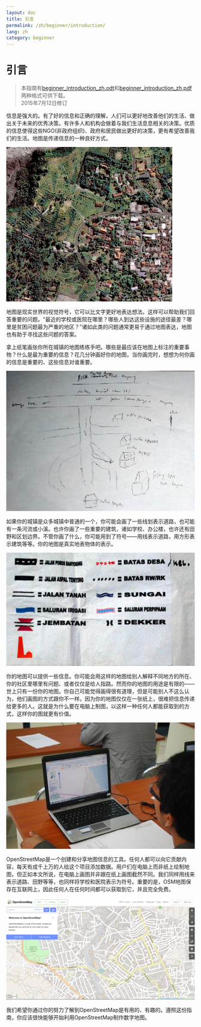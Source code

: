 ```yaml
---
layout: doc
title: 引言
permalink: /zh/beginner/introduction/
lang: zh
category: beginner
---
```


引言
============

> 本指南有[beginner_introduction_zh.odt](/files/beginner_introduction_zh.odt)和[beginner_introduction_zh.pdf](/files/beginner_introduction_zh.pdf)两种格式可供下载。  
> 2015年7月12日修订  

信息是强大的。有了好的信息和正确的理解，人们可以更好地改善他们的生活、做出关于未来的优秀决策。有许多人和机构会做着与我们生活息息相关的决策。优质的信息使得这些NGO(非政府组织)、政府和居民做出更好的决策，更有希望改善我们的生活。地图是传递信息的一种良好方式。 

![A village in Indonesia][]

地图是现实世界的视觉符号，它可以比文字更好地表达想法。这样可以帮助我们回答重要的问题。“最近的学校或医院在哪里？哪些人到达这些设施的途径最差？哪里是贫困问题最为严重的地区？”诸如此类的问题通常更易于通过地图表达，地图也有助于寻找这些问题的答案。 

拿上纸笔画张你所在城镇的地图练练手吧。哪些是最应该在地图上标注的重要事物？什么是最为重要的信息？花几分钟画好你的地图，当你画完时，想想为何你画的信息是重要的、这些信息对谁重要。

![Example of a hand-drawn map][]

如果你的城镇是众多城镇中普通的一个，你可能会画了一些线划表示道路，也可能有一条河流或小溪。也许你画了一些重要的建筑，诸如学校、办公楼，也许还有田野和区划边界。不管你画了什么，你可能用到了符号——用线表示道路，用方形表示建筑等等。你的地图是真实地表物体的表示。

![Examples of symbols][]

你的地图可以提供一些信息。你可能会用这样的地图给别人解释不同地方的所在、你的社区里哪里有问题、或者仅仅是给人指路。然而你的地图的用途是有限的——世上只有一份你的地图。你自己可能觉得画得很有道理，但是可能别人不这么认为，他们画图的方式跟你不一样。因为你的地图仅仅在一张纸上，很难把信息传递给更多的人。这就是为什么要在电脑上制图，以这样一种任何人都能获取到的方式，这样你的图就更有价值。 

![Mapping on Computer][]

OpenStreetMap是一个创建和分享地图信息的工具。任何人都可以向它贡献内容，每天有成千上万的人给这个项目添加数据。用户们在电脑上而非纸上绘制地图，但正如本文所说，在电脑上画图并非跟在纸上画图截然不同。我们同样用线来表示道路、田野等等，也同样将学校和医院表示为符号。重要的是，OSM地图保存在互联网上，因此任何人在任何时间都可以获取到它，并且完全免费。

![Digital maps with OpenStreetMap][]

我们希望你通过你的努力了解到OpenStreetMap是有用的、有趣的。遵照这份指南，你应该很快能够开始利用OpenStreetMap制作数字地图。


[A village in Indonesia]: /images/beginner/village-in-indonesia.png
[Example of a hand-drawn map]: /images/beginner/hand-drawn-map.png
[Examples of symbols]: /images/beginner/examples-of-symbols.png
[Mapping on Computer]: /images/beginner/mapping-on-computer.png
[Digital maps with OpenStreetMap]: /images/beginner/digital-maps-with-osm.png

